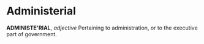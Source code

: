 # Administerial

**ADMINISTE'RIAL**, _adjective_ Pertaining to administration, or to the executive part of government.